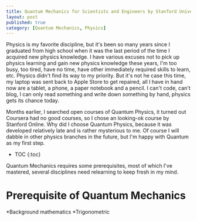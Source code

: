 ```yaml
---
title: Quantum Mechanics for Scientists and Engineers by Stanford University
layout: post
published: true
category: [Quantum Mechanics, Physics]
---
```


Physics is my favorite discipline, but it's been so many years since I graduated from high school when it was the last period of the time I acquired new physics knowledge. I have various excuses not to pick up physics learning and gain new physics knowledge these years, I'm too busy, too tired, have no time, have other immediately required skills to learn, etc. Physics didn't find its way to my priority. But it's not he case this time, my laptop was sent back to Apple Store to get repaired, all I have in hand now are a tablet, a phone, a paper notebook and a pencil. I can't code, can't blog, I can only read something and write down something by hand, physics gets its chance today.

<!--more-->

<link rel="stylesheet" type="text/css" href="https://cdnjs.cloudflare.com/ajax/libs/mermaid/7.0.0/mermaid.min.css">

Months earlier, I searched open courses of Quantum Physics, it turned out Coursera had no good courses, so I chose an looking-ok course by Stanford Online. Why did I choose Quantum Physics, because it was developed relatively late and is rather mysterious to me. Of course I will dabble in other physics branches in the future, but I'm happy with Quantum as my first step.

* TOC
{:toc}

Quantum Mechanics requires some prerequisites, most of which I've mastered, several disciplines need relearning to keep fresh in my mind.

# Prerequisite of  Quantum Mechanics

*Background mathematics
*Trigonometric

<script type="text/javascript" src="https://cdn.mathjax.org/mathjax/latest/MathJax.js?config=TeX-AMS-MML_HTMLorMML"></script>